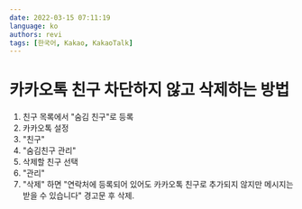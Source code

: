 ```yaml
---
date: 2022-03-15 07:11:19
language: ko
authors: revi
tags: [한국어, Kakao, KakaoTalk]
---
```


# 카카오톡 친구 차단하지 않고 삭제하는 방법

1. 친구 목록에서 "숨김 친구"로 등록
2. 카카오톡 설정
3. "친구"
4. "숨김친구 관리"
5. 삭제할 친구 선택
6. "관리"
7. "삭제" 하면 "연락처에 등록되어 있어도 카카오톡 친구로 추가되지 않지만 메시지는 받을 수 있습니다" 경고문 후 삭제.
